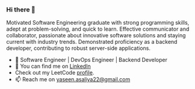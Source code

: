 ### Hi there 👋
Motivated Software Engineering graduate with strong programming skills, adept at problem-solving, and quick to learn. Effective communicator and collaborator, passionate about innovative software solutions and staying current with industry trends. Demonstrated proficiency as a backend developer, contributing to robust server-side applications.
- 🔭 Software Engineer | DevOps Engineer | Backend Developer
- 💬 You can find me on <a href="https://www.linkedin.com/in/yaseen-asaliya-8b0675226/">LinkedIn</a>
- Check out my LeetCode [profile](https://leetcode.com/yaseenasaliya/).
- 📫 Reach me on yaseen.asaliya22@gmail.com
  
<!--
**yaseen-asaliya/yaseen-asaliya** is a ✨ _special_ ✨ repository because its `README.md` (this file) appears on your GitHub profile.

Here are some ideas to get you started:

- 🔭 I’m currently working on ...
- 🌱 I’m currently learning ...
- 👯 I’m looking to collaborate on ...
- 🤔 I’m looking for help with ...
- 💬 Ask me about ...
- 📫 How to reach me: ...
- 😄 Pronouns: ...
- ⚡ Fun fact: ...
-->
